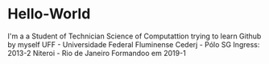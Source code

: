 # Hello-World
I'm a a Student of Technician Science of Computattion trying to learn Github by myself
UFF - Universidade Federal Fluminense
Cederj - Pólo SG
Ingress: 2013-2
Niteroi - Rio de Janeiro
Formandoo em 2019-1
